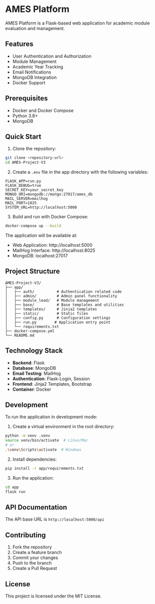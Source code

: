 # AMES Platform

AMES Platform is a Flask-based web application for academic module evaluation and management.

## Features

- User Authentication and Authorization
- Module Management
- Academic Year Tracking
- Email Notifications
- MongoDB Integration
- Docker Support

## Prerequisites

- Docker and Docker Compose
- Python 3.8+
- MongoDB

## Quick Start

1. Clone the repository:
```bash
git clone <repository-url>
cd AMES-Project-V3
```

2. Create a `.env` file in the app directory with the following variables:
```env
FLASK_APP=run.py
FLASK_DEBUG=true
SECRET_KEY=your_secret_key
MONGO_URI=mongodb://mongo:27017/ames_db
MAIL_SERVER=mailhog
MAIL_PORT=1025
SYSTEM_URL=http://localhost:5000
```

3. Build and run with Docker Compose:
```bash
docker-compose up --build
```

The application will be available at:
- Web Application: http://localhost:5000
- MailHog Interface: http://localhost:8025
- MongoDB: localhost:27017

## Project Structure

```
AMES-Project-V3/
├── app/
│   ├── auth/          # Authentication related code
│   ├── admin/         # Admin panel functionality
│   ├── module_lead/   # Module management
│   ├── base/          # Base templates and utilities
│   ├── templates/     # Jinja2 templates
│   ├── static/        # Static files
│   ├── config.py      # Configuration settings
│   ├── run.py        # Application entry point
│   └── requirements.txt
├── docker-compose.yml
└── README.md
```

## Technology Stack

- **Backend**: Flask
- **Database**: MongoDB
- **Email Testing**: MailHog
- **Authentication**: Flask-Login, Session
- **Frontend**: Jinja2 Templates, Bootstrap
- **Container**: Docker

## Development

To run the application in development mode:

1. Create a virtual environment in the root directory:
```bash
python -m venv .venv
source venv/bin/activate  # Linux/Mac
# or
.\venv\Scripts\activate  # Windows
```

2. Install dependencies:
```bash
pip install -r app/requirements.txt
```

3. Run the application:
```bash
cd app
flask run
```

## API Documentation

The API base URL is `http://localhost:5000/api`

## Contributing

1. Fork the repository
2. Create a feature branch
3. Commit your changes
4. Push to the branch
5. Create a Pull Request

## License

This project is licensed under the MIT License.
